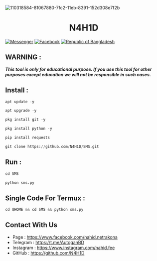 ![110318584-81067880-7fc2-11eb-8391-152d308e7f2b](https://user-images.githubusercontent.com/90413704/138064859-98178dde-d6fd-422c-9aa4-a1ee7ccae2da.gif)
<h1 align="center">
N4H1D
</h1>

<a href="https://m.me/nahid.netrakona"><img title="Messenger" src="https://img.shields.io/badge/Chat-Messenger-blue?style=flat&logo=messenger"></a>
<a href="https://fb.com/nahid.netrakona"><img title="Facebook" src="https://img.shields.io/badge/View-Facebook-blue?style=flat&logo=Facebook"></a>
<a href="https://github.com/N4H1D"><img title="Republic of Bangladesh" src="https://img.shields.io/badge/REPUBLIC%20OF-BANGLADESH-green?colorA=%23ff0000&colorB=%23017e40&style=flat"></a> 
## WARNING : 
***This tool is only for educational purpose. If you use this tool for other purposes except education we will not be responsible in such cases.***
## Install :

```python
apt update -y
```
```python
apt upgrade -y
```
```python
pkg install git -y
```
```python
pkg install python -y
```
```python
pip install requests
```
```python
git clone https://github.com/N4H1D/SMS.git
```
## Run :
```python
cd SMS
```
```python
python sms.py
```
## Single Code For Termux :
```python
cd $HOME && cd SMS && python sms.py
```

## **Contact With Us**

* Page : https://www.facebook.com/nahid.netrakona
* Telegram : https://t.me/AutoganBD
* Instagram : https://www.instagram.com/nahid.fee
* GitHub : https://github.com/N4H1D

